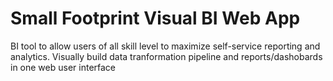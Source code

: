 # Small Footprint Visual BI Web App 
BI tool to allow users of all skill level to maximize self-service reporting and analytics. Visually build data tranformation pipeline and reports/dashobards in one web user interface
